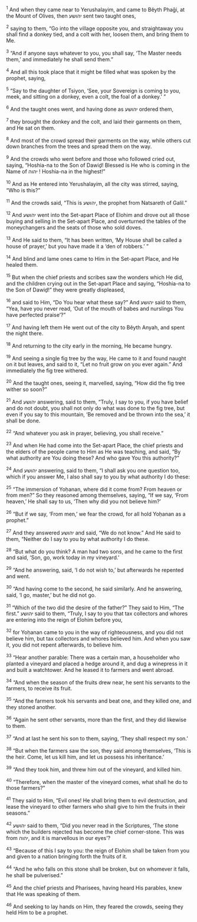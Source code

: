 <sup>1</sup> And when they came near to Yerushalayim, and came to Bĕyth Phaḡi, at the Mount of Olives, then יהושע sent two taught ones,

<sup>2</sup> saying to them, “Go into the village opposite you, and straightaway you shall find a donkey tied, and a colt with her, loosen them, and bring them to Me.

<sup>3</sup> “And if anyone says whatever to you, you shall say, ‘The Master needs them,’ and immediately he shall send them.”

<sup>4</sup> And all this took place that it might be filled what was spoken by the prophet, saying,

<sup>5</sup> “Say to the daughter of Tsiyon, ‘See, your Sovereign is coming to you, meek, and sitting on a donkey, even a colt, the foal of a donkey.’ ”

<sup>6</sup> And the taught ones went, and having done as יהושע ordered them,

<sup>7</sup> they brought the donkey and the colt, and laid their garments on them, and He sat on them.

<sup>8</sup> And most of the crowd spread their garments on the way, while others cut down branches from the trees and spread them on the way.

<sup>9</sup> And the crowds who went before and those who followed cried out, saying, “Hoshia-na to the Son of Dawiḏ! Blessed is He who is coming in the Name of יהוה ! Hoshia-na in the highest!”

<sup>10</sup> And as He entered into Yerushalayim, all the city was stirred, saying, “Who is this?”

<sup>11</sup> And the crowds said, “This is יהושע, the prophet from Natsareth of Galil.”

<sup>12</sup> And יהושע went into the Set-apart Place of Elohim and drove out all those buying and selling in the Set-apart Place, and overturned the tables of the moneychangers and the seats of those who sold doves.

<sup>13</sup> And He said to them, “It has been written, ‘My House shall be called a house of prayer,’ but you have made it a ‘den of robbers.’ ”

<sup>14</sup> And blind and lame ones came to Him in the Set-apart Place, and He healed them.

<sup>15</sup> But when the chief priests and scribes saw the wonders which He did, and the children crying out in the Set-apart Place and saying, “Hoshia-na to the Son of Dawiḏ!” they were greatly displeased,

<sup>16</sup> and said to Him, “Do You hear what these say?” And יהושע said to them, “Yea, have you never read, ‘Out of the mouth of babes and nurslings You have perfected praise’?”

<sup>17</sup> And having left them He went out of the city to Bĕyth Anyah, and spent the night there.

<sup>18</sup> And returning to the city early in the morning, He became hungry.

<sup>19</sup> And seeing a single fig tree by the way, He came to it and found naught on it but leaves, and said to it, “Let no fruit grow on you ever again.” And immediately the fig tree withered.

<sup>20</sup> And the taught ones, seeing it, marvelled, saying, “How did the fig tree wither so soon?”

<sup>21</sup> And יהושע answering, said to them, “Truly, I say to you, if you have belief and do not doubt, you shall not only do what was done to the fig tree, but even if you say to this mountain, ‘Be removed and be thrown into the sea,’ it shall be done.

<sup>22</sup> “And whatever you ask in prayer, believing, you shall receive.”

<sup>23</sup> And when He had come into the Set-apart Place, the chief priests and the elders of the people came to Him as He was teaching, and said, “By what authority are You doing these? And who gave You this authority?”

<sup>24</sup> And יהושע answering, said to them, “I shall ask you one question too, which if you answer Me, I also shall say to you by what authority I do these:

<sup>25</sup> “The immersion of Yoḥanan, where did it come from? From heaven or from men?” So they reasoned among themselves, saying, “If we say, ‘From heaven,’ He shall say to us, ‘Then why did you not believe him?’

<sup>26</sup> “But if we say, ‘From men,’ we fear the crowd, for all hold Yoḥanan as a prophet.”

<sup>27</sup> And they answered יהושע and said, “We do not know.” And He said to them, “Neither do I say to you by what authority I do these.

<sup>28</sup> “But what do you think? A man had two sons, and he came to the first and said, ‘Son, go, work today in my vineyard.’

<sup>29</sup> “And he answering, said, ‘I do not wish to,’ but afterwards he repented and went.

<sup>30</sup> “And having come to the second, he said similarly. And he answering, said, ‘I go, master,’ but he did not go.

<sup>31</sup> “Which of the two did the desire of the father?” They said to Him, “The first.” יהושע said to them, “Truly, I say to you that tax collectors and whores are entering into the reign of Elohim before you,

<sup>32</sup> for Yoḥanan came to you in the way of righteousness, and you did not believe him, but tax collectors and whores believed him. And when you saw it, you did not repent afterwards, to believe him.

<sup>33</sup> “Hear another parable: There was a certain man, a householder who planted a vineyard and placed a hedge around it, and dug a winepress in it and built a watchtower. And he leased it to farmers and went abroad.

<sup>34</sup> “And when the season of the fruits drew near, he sent his servants to the farmers, to receive its fruit.

<sup>35</sup> “And the farmers took his servants and beat one, and they killed one, and they stoned another.

<sup>36</sup> “Again he sent other servants, more than the first, and they did likewise to them.

<sup>37</sup> “And at last he sent his son to them, saying, ‘They shall respect my son.’

<sup>38</sup> “But when the farmers saw the son, they said among themselves, ‘This is the heir. Come, let us kill him, and let us possess his inheritance.’

<sup>39</sup> “And they took him, and threw him out of the vineyard, and killed him.

<sup>40</sup> “Therefore, when the master of the vineyard comes, what shall he do to those farmers?”

<sup>41</sup> They said to Him, “Evil ones! He shall bring them to evil destruction, and lease the vineyard to other farmers who shall give to him the fruits in their seasons.”

<sup>42</sup> יהושע said to them, “Did you never read in the Scriptures, ‘The stone which the builders rejected has become the chief corner-stone. This was from יהוה, and it is marvellous in our eyes’?

<sup>43</sup> “Because of this I say to you: the reign of Elohim shall be taken from you and given to a nation bringing forth the fruits of it.

<sup>44</sup> “And he who falls on this stone shall be broken, but on whomever it falls, he shall be pulverised.”

<sup>45</sup> And the chief priests and Pharisees, having heard His parables, knew that He was speaking of them.

<sup>46</sup> And seeking to lay hands on Him, they feared the crowds, seeing they held Him to be a prophet.

